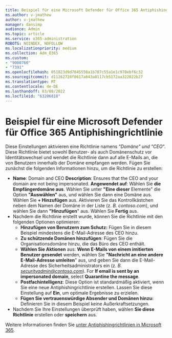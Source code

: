 ```yaml
---
title: Beispiel für eine Microsoft Defender für Office 365 Antiphishingrichtlinie
ms.author: v-jmathew
author: v-jmathew
manager: dansimp
audience: Admin
ms.topic: article
ms.service: o365-administration
ROBOTS: NOINDEX, NOFOLLOW
ms.localizationpriority: medium
ms.collection: Adm_O365
ms.custom:
- "9000760"
- "7391"
ms.openlocfilehash: 051823d9d7845550a1b707c55a1e1c970ebf6c32
ms.sourcegitcommit: d11262728f0617a843a0117cb5172aa322022b27
ms.translationtype: MT
ms.contentlocale: de-DE
ms.lasthandoff: 03/08/2022
ms.locfileid: "63206818"
---
```

# <a name="example-microsoft-defender-for-office-365-anti-phishing-policy"></a>Beispiel für eine Microsoft Defender für Office 365 Antiphishingrichtlinie

Diese Einstellungen aktivieren eine Richtlinie namens *"Domäne" und "CEO*". Diese Richtlinie bietet sowohl Benutzer- als auch Domänenschutz vor Identitätswechsel und wendet die Richtlinie dann auf alle E-Mails an, die von Benutzern innerhalb der Domäne empfangen werden. Fügen Sie zunächst die folgenden Informationen hinzu, um die Richtlinie zu erstellen:

- **Name**: Domain and CEO **Description**: Ensures that the CEO and your domain are not being impersonated.
  **Angewendet auf**: Wählen Sie **die Empfängerdomäne aus**. Wählen Sie unter **"Eine dieser** Elemente" die Option **"Auswählen"** aus, und wählen Sie dann eine Domäne aus. Wählen Sie **+ Hinzufügen** aus. Aktivieren Sie das Kontrollkästchen neben dem Namen der Domäne in der Liste (z. *B. contoso.com*), und wählen Sie dann **"Hinzufügen**" aus. Wählen Sie **Fertig** aus.
- Nachdem die Richtlinie erstellt wurde, können Sie die Richtlinie mit den folgenden Optionen optimieren:
  - **Hinzufügen von Benutzern zum Schutz:** Fügen Sie in diesem Beispiel mindestens die E-Mail-Adresse des CEO hinzu.
  - **Zu schützende Domänen hinzufügen**: Fügen Sie die Organisationsdomäne hinzu, die das Büro des CEO enthält.
  - **Wählen Sie Aktionen** aus: **Wenn E-Mails von einem imitierten Benutzer gesendet** werden, wählen Sie **"Nachricht an eine andere E-Mail-Adresse umleiten**" aus, und geben Sie dann die E-Mail-Adresse des Sicherheitsadministrators ein (z. *B. securityadmin@contoso.com*). For **If email is sent by an impersonated domain**, select **Quarantine the message**.
  - **Postfachintelligenz**: Diese Option ist standardmäßig aktiviert, wenn Sie eine neue Antiphishingrichtlinie erstellen. Lassen Sie diese Einstellung auf **Ein**, um optimale Ergebnisse zu erzielen.
  - **Fügen Sie vertrauenswürdige Absender und Domänen hinzu:** Definieren Sie in diesem Beispiel keine Außerkraftsetzungen.
- Nachdem Sie Ihre Einstellungen überprüft haben, wählen **Sie diese Richtlinie** erstellen oder **speichern** aus.

Weitere Informationen finden Sie [unter Antiphishingrichtlinien in Microsoft 365](https://go.microsoft.com/fwlink/?linkid=2092235).
